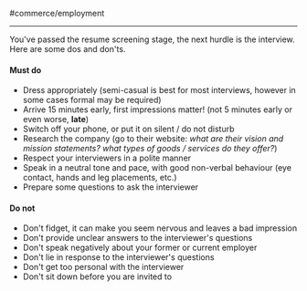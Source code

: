 #commerce/employment 

---
You've passed the resume screening stage, the next hurdle is the interview. Here are some dos and don'ts.

#### Must do
- Dress appropriately (semi-casual is best for most interviews, however in some cases formal may be required)
- Arrive 15 minutes early, first impressions matter! (not 5 minutes early or even worse, **late**)
- Switch off your phone, or put it on silent / do not disturb
- Research the company (go to their website: *what are their vision and mission statements? what types of goods / services do they offer?*)
- Respect your interviewers in a polite manner
- Speak in a neutral tone and pace, with good non-verbal behaviour (eye contact, hands and leg placements, etc.)
- Prepare some questions to ask the interviewer

#### Do not
- Don't fidget, it can make you seem nervous and leaves a bad impression
- Don't provide unclear answers to the interviewer's questions
- Don't speak negatively about your former or current employer
- Don't lie in response to the interviewer's questions
- Don't get too personal with the interviewer
- Don't sit down before you are invited to
